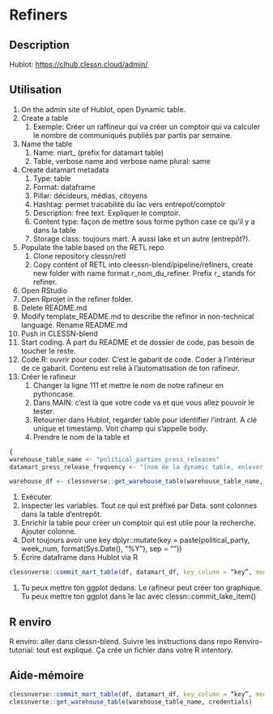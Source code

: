 # Refiners

## Description

Hublot: https://clhub.clessn.cloud/admin/

## Utilisation

1. On the admin site of Hublot, open Dynamic table. 
2. Create a table
    1. Exemple: Créer un raffineur qui va créer un comptoir qui va calculer le nombre de communiqués publiés par partis par semaine. 
3. Name the table
    1. Name: mart_ (prefix for datamart table)
    2. Table, verbose name and verbose name plural: same
4. Create datamart metadata
    1. Type: table
    2. Format: dataframe
    3. Pillar: décideurs, médias, citoyens
    4. Hashtag: permet tracabilité du lac vers entrepot/comptoir
    5. Description: free text. Expliquer le comptoir. 
    6. Content type: façon de mettre sous forme python case ce qu’il y a dans la table
    7. Storage class: toujours mart. A aussi lake et un autre (entrepôt?).
5. Populate the table based on the RETL repo
    1. Clone repository clessn/retl
    2. Copy content of RETL into cleessn-blend/pipeline/refiners, create new folder with name format r_nom_du_refiner. Prefix r_ stands for refiner.
6. Open RStudio
7. Open Rprojet in the refiner folder.
8. Delete README.md
9. Modify template_README.md to describe the refinor in non-technical language. Rename README.md
10. Push in CLESSN-blend
11. Start coding. À part du README et de dossier de code, pas besoin de toucher le reste. 
12. Code.R: ouvrir pour coder. C’est le gabarit de code. Coder à l’intérieur de ce gabarit. Contenu est relié à l’automatisation de ton rafineur.
13. Créer le rafineur
    1. Changer la ligne 111 et mettre le nom de notre rafineur en pythoncase.
    2. Dans MAIN: c’est là que votre code va et que vous allez pouvoir le tester.
    3. Retourner dans Hublot, regarder table pour identifier l’intrant. A clé unique et timestamp. Voit champ qui s’appelle body.
    4. Prendre le nom de la table et 

```r
{
warehouse_table_name <- "political_parties_press_releases"
datamart_press_release_frequency <- "[nom de la dynamic table, enlever préfixe]"

warehouse_df <- clessnverse::get_warehouse_table(warehouse_table_name, credentials)
```

1. Exécuter.
2. Inspecter les variables. Tout ce qui est préfixé par Data. sont colonnes dans la table d’entrepôt.
3. Enrichir la table pour créer un comptoir qui est utile pour la recherche. Ajouter colonne.
4. Doit toujours avoir une key dplyr::mutate(key = paste(political_party, week_num, format(Sys.Date(), “%Y”), sep = “”))
5. Écrire dataframe dans Hublot via R

```r
clessnverse::commit_mart_table(df, datamart_df, key_column = “key”, mode = “refresh”, credentials)}
```

1. Tu peux mettre ton ggplot dedans. Le rafineur peut créer ton graphique. Tu peux mettre ton ggplot dans le lac avec clessn::commit_lake_item()

## R enviro

R enviro: aller dans clessn-blend. Suivre les instructions dans repo Renviro-tutorial: tout est expliqué. Ça crée un fichier dans votre R intentory.

## Aide-mémoire

```r
clessnverse::commit_mart_table(df, datamart_df, key_column = “key”, mode = “refresh”, credentials)
clessnverse::get_warehouse_table(warehouse_table_name, credentials)
```
